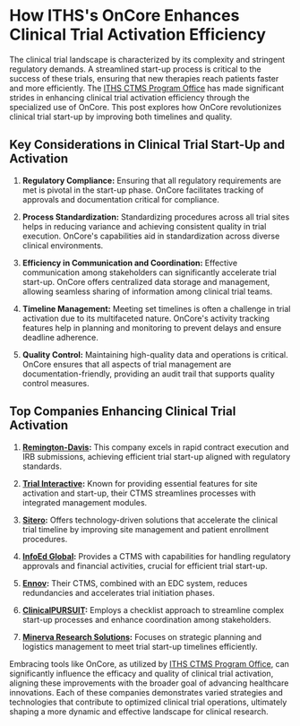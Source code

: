 # How ITHS's OnCore Enhances Clinical Trial Activation Efficiency

The clinical trial landscape is characterized by its complexity and stringent regulatory demands. A streamlined start-up process is critical to the success of these trials, ensuring that new therapies reach patients faster and more efficiently. The [ITHS CTMS Program Office](/dir/iths_ctms_program_office) has made significant strides in enhancing clinical trial activation efficiency through the specialized use of OnCore. This post explores how OnCore revolutionizes clinical trial start-up by improving both timelines and quality.

## Key Considerations in Clinical Trial Start-Up and Activation

1. **Regulatory Compliance:** Ensuring that all regulatory requirements are met is pivotal in the start-up phase. OnCore facilitates tracking of approvals and documentation critical for compliance.
   
2. **Process Standardization:** Standardizing procedures across all trial sites helps in reducing variance and achieving consistent quality in trial execution. OnCore's capabilities aid in standardization across diverse clinical environments.

3. **Efficiency in Communication and Coordination:** Effective communication among stakeholders can significantly accelerate trial start-up. OnCore offers centralized data storage and management, allowing seamless sharing of information among clinical trial teams.

4. **Timeline Management:** Meeting set timelines is often a challenge in trial activation due to its multifaceted nature. OnCore's activity tracking features help in planning and monitoring to prevent delays and ensure deadline adherence.

5. **Quality Control:** Maintaining high-quality data and operations is critical. OnCore ensures that all aspects of trial management are documentation-friendly, providing an audit trail that supports quality control measures.

## Top Companies Enhancing Clinical Trial Activation

1. **[Remington-Davis](/dir/remington-davis):** This company excels in rapid contract execution and IRB submissions, achieving efficient trial start-up aligned with regulatory standards.

2. **[Trial Interactive](/dir/trial_interactive):** Known for providing essential features for site activation and start-up, their CTMS streamlines processes with integrated management modules.

3. **[Sitero](/dir/sitero):** Offers technology-driven solutions that accelerate the clinical trial timeline by improving site management and patient enrollment procedures.

4. **[InfoEd Global](/dir/infoed_global):** Provides a CTMS with capabilities for handling regulatory approvals and financial activities, crucial for efficient trial start-up.

5. **[Ennov](/dir/ennov):** Their CTMS, combined with an EDC system, reduces redundancies and accelerates trial initiation phases.

6. **[ClinicalPURSUIT](/dir/clinicalpursuit):** Employs a checklist approach to streamline complex start-up processes and enhance coordination among stakeholders.

7. **[Minerva Research Solutions](/dir/minerva_research_solutions):** Focuses on strategic planning and logistics management to meet trial start-up timelines efficiently.

Embracing tools like OnCore, as utilized by [ITHS CTMS Program Office](/dir/iths_ctms_program_office), can significantly influence the efficacy and quality of clinical trial activation, aligning these improvements with the broader goal of advancing healthcare innovations. Each of these companies demonstrates varied strategies and technologies that contribute to optimized clinical trial operations, ultimately shaping a more dynamic and effective landscape for clinical research.